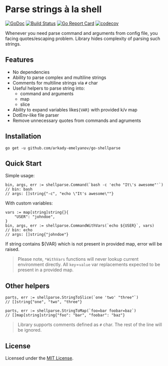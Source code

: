 # Parse strings à la shell

[![GoDoc](https://godoc.org/github.com/arkady-emelyanov/go-shellparse?status.svg)](https://godoc.org/github.com/arkady-emelyanov/go-shellparse)
[![Build Status](https://travis-ci.org/arkady-emelyanov/go-shellparse.svg?branch=master)](https://travis-ci.org/arkady-emelyanov/go-shellparse)
[![Go Report Card](https://goreportcard.com/badge/github.com/arkady-emelyanov/go-shellparse)](https://goreportcard.com/report/github.com/arkady-emelyanov/go-shellparse)
[![codecov](https://codecov.io/gh/arkady-emelyanov/go-shellparse/branch/master/graph/badge.svg)](https://codecov.io/gh/arkady-emelyanov/go-shellparse)


Whenever you need parse command and arguments from config file,
you facing quotes/escaping problem. Library hides complexity 
of parsing such strings.

## Features

* No dependencies
* Ability to parse complex and multiline strings
* Comments for multiline strings via `#` char
* Useful helpers to parse string into:
    * command and arguments
    * map
    * slice
* Ability to expand variables like`${VAR}` with provided k/v map
* DotEnv-like file parser
* Remove unnecessary quotes from commands and agruments

## Installation

`go get -u github.com/arkady-emelyanov/go-shellparse`

## Quick Start

Simple usage:
```
bin, args, err := shellparse.Command(`bash -c 'echo "It\'s awesome"'`)
// bin: bash
// args: []string{"-c", "echo \"It's awesome\""}
```

With custom variables:
```
vars := map[string]string{}{
    "USER": "johndoe",
}
bin, args, err := shellparse.CommandWithVars(`echo ${USER}`, vars)
// bin: echo
// args: []string{"johndoe"}
```

If string contains ${VAR} which is not present in provided map,
error will be raised.

> Please note, `*WithVars` functions will never lookup current environment directly. 
All `key`=`value` var replacements expected to be present in a provided map.

## Other helpers

```
parts, err := shellparse.StringToSlice(`one 'two' "three"`)
// []string{"one", "two", "three"}

parts, err := shellparse.StringToMap(`foo=bar foobar=baz`)
// []map[string]string{"foo": "bar", "foobar": "baz"}
```

> Library supports comments defined as `#` char. The rest of the line
will be ignored. 

## License

Licensed under the [MIT License](http://www.opensource.org/licenses/MIT).
